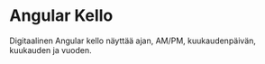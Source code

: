# Angular Kello

Digitaalinen Angular kello näyttää ajan, AM/PM, kuukaudenpäivän, kuukauden ja vuoden.